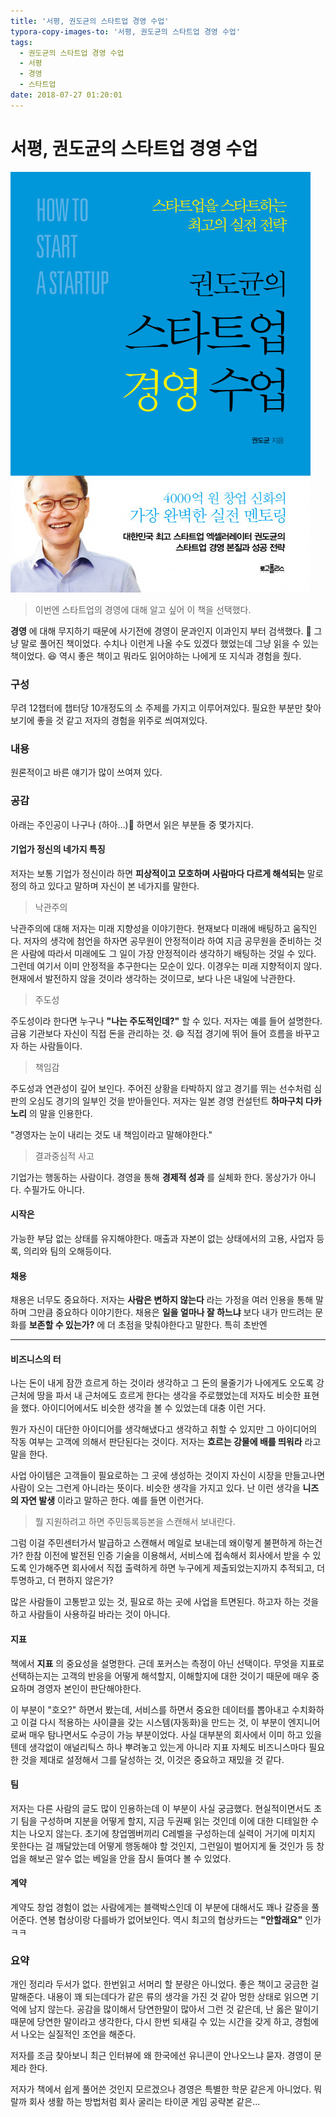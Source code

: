 ```yaml
---
title: '서평, 권도균의 스타트업 경영 수업'
typora-copy-images-to: '서평, 권도균의 스타트업 경영 수업'
tags:
  - 권도균의 스타트업 경영 수업
  - 서평
  - 경영
  - 스타트업
date: 2018-07-27 01:20:01
---
```



# 서평, 권도균의 스타트업 경영 수업

![xxlarge](review-권도균의-스타트업-경영-수업/cover.jpg)



> 이번엔 스타트업의 경영에 대해 알고 싶어 이 책을 선택했다.

**경영** 에 대해 무지하기 때문에 사기전에 경영이 문과인지 이과인지 부터 검색했다. :ram: 그냥 말로 풀어진 책이었다. 수치나 이런게 나올 수도 있겠다 했었는데 그냥 읽을 수 있는 책이었다. :laughing: 역시 좋은 책이고 뭐라도 읽어야하는 나에게 또 지식과 경험을 줬다.

### 구성

무려 12챕터에 챕터당 10개정도의 소 주제를 가지고 이루어져있다. 필요한 부분만 찾아보기에 좋을 것 같고 저자의 경험을 위주로 씌여져있다.

### 내용

원론적이고 바른 얘기가 많이 쓰여져 있다.

### 공감

아래는 주인공이 나구나 (하아...)🍶 하면서 읽은 부분들 중 몇가지다.

#### 기업가 정신의 네가지 특징

저자는 보통 기업가 정신이라 하면 **피상적이고 모호하며 사람마다 다르게 해석되는** 말로 정의 하고 있다고 말하며 자신이 본 네가지를 말한다.

> 낙관주의

낙관주의에 대해 저자는 미래 지향성을 이야기한다. 현재보다 미래에 배팅하고 움직인다. 저자의 생각에 첨언을 하자면 공무원이 안정적이라 하여 지금 공무원을 준비하는 것은 사람에 따라서 미래에도 그 일이 가장 안정적이라 생각하기 배팅하는 것일 수 있다. 그런데 여기서 이미 안정적을 추구한다는 모순이 있다. 이경우는 미래 지향적이지 않다. 현재에서 발전하지 않을 것이라 생각하는 것이므로, 보다 나은 내일에 낙관한다.

> 주도성

주도성이라 한다면 누구나 **"나는 주도적인데?"** 할 수 있다. 저자는 예를 들어 설명한다. 금융 기관보다 자신이 직접 돈을 관리하는 것. :smile: 직접 경기에 뛰어 들어 흐름을 바꾸고자 하는 사람들이다.

> 책임감

주도성과 연관성이 깊어 보인다. 주어진 상황을 타박하지 않고 경기를 뛰는 선수처럼 심판의 오심도 경기의 일부인 것을 받아들인다. 저자는 일본 경영 컨설턴트 **하마구치 다카노리** 의 말을 인용한다.

"경영자는 눈이 내리는 것도 내 책임이라고 말해야한다."

> 결과중심적 사고

기업가는 행동하는 사람이다. 경영을 통해 **경제적 성과** 를 실체화 한다. 몽상가가 아니다. 수필가도 아니다.

#### 시작은

가능한 부담 없는 상태를 유지해야한다. 매출과 자본이 없는 상태에서의 고용, 사업자 등록, 의리와 팀의 오해등이다.

#### 채용

채용은 너무도 중요하다. 저자는 **사람은 변하지 않는다** 라는 가정을 여러 인용을 통해 말하며 그만큼 중요하다 이야기한다. 채용은 **일을 얼마나 잘 하느냐** 보다 내가 만드려는 문화를 **보존할 수 있는가?** 에 더 초점을 맞춰야한다고 말한다. 특히 초반엔

---

#### 비즈니스의 터

나는 돈이 내게 잠깐 흐르게 하는 것이라 생각하고 그 돈의 물줄기가 나에게도 오도록 강 근처에 땅을 파서 내 근처에도 흐르게 한다는 생각을 주로했었는데 저자도 비슷한 표현을 했다. 아이디어에서도 비슷한 생각을 볼 수 있었는데 대충 이런 거다.

뭔가 자신이 대단한 아이디어를 생각해냈다고 생각하고 취할 수 있지만 그 아이디어의 작동 여부는 고객에 의해서 판단된다는 것이다. 저자는 **흐르는 강물에 배를 띄워라**  라고 말을 한다.

사업 아이템은 고객들이 필요로하는 그 곳에 생성하는 것이지 자신이 시장을 만들고나면 사람이 오는 그런게 아니라는 뜻이다. 비슷한 생각을 가지고 있다. 난 이런 생각을 **니즈의 자연 발생** 이라고 말하곤 한다. 예를 들면 이런거다.

> 뭘 지원하려고 하면 주민등록등본을 스캔해서 보내란다.

그럼 이걸 주민센터가서 발급하고 스캔해서 메일로 보내는데 왜이렇게 불편하게 하는건가? 한참 이전에 발전된 인증 기술을 이용해서, 서비스에 접속해서 회사에서 받을 수 있도록 인가해주면 회사에서 직접 출력하게 하면 누구에게 제출되었는지까지 추적되고, 더 투명하고, 더 편하지 않은가?

많은 사람들이 고통받고 있는 것, 필요로 하는 곳에 사업을 트면된다. 하고자 하는 것을 하고 사람들이 사용하길 바라는 것이 아니다.

#### 지표

책에서 **지표** 의 중요성을 설명한다. 근데 포커스는 측정이 아닌 선택이다. 무엇을 지표로 선택하는지는 고객의 반응을 어떻게 해석할지, 이해할지에 대한 것이기 때문에 매우 중요하며 경영자 본인이 판단해야한다.

이 부분이 "호오?" 하면서 봤는데, 서비스를 하면서 중요한 데이터를 뽑아내고 수치화하고 이걸 다시 적용하는 사이클을 갖는 시스템(자동화)을 만드는 것, 이 부분이 엔지니어로써 매우 탐나면서도 수긍이 가능 부분이었다. 사실 대부분의 회사에서 이미 하고 있을텐데 생각없이 애널리틱스 하나 뿌려놓고 있는게 아니라 지표 자체도 비즈니스마다 필요한 것을 제대로 설정해서 그를 달성하는 것, 이것은 중요하고 재밌을 것 같다.

#### 팀

저자는 다른 사람의 글도 많이 인용하는데 이 부분이 사실 궁금했다. 현실적이면서도 초기 팀을 구성하며 지분을 어떻게 할지, 지금 두권째 읽는 것인데 이에 대한 디테일한 수치는 나오지 않는다. 초기에 창업멤버끼리 C레벨을 구성하는데 실력이 거기에 미치지 못한다는 걸 깨달았는데 어떻게 행동해야 할 것인지, 그런일이 벌어지게 둘 것인가 등 창업을 해보곤 알수 없는 베일을 안을 잠시 들여다 볼 수 있었다.

#### 계약

계약도 창업 경험이 없는 사람에게는 블랙박스인데 이 부분에 대해서도 꽤나 갈증을 풀어준다. 연봉 협상이랑 다를바가 없어보인다. 역시 최고의 협상카드는 **"안할래요"** 인가 ㅋㅋ

### 요약

개인 정리라 두서가 없다. 한번읽고 서머리 할 분량은 아니었다. 좋은 책이고 궁금한 걸 말해준다.  내용이 꽤 되는데다가 같은 류의 생각을 가진 것 같아 멍한 상태로 읽으면 기억에 남지 않는다. 공감을 많이해서 당연한말이 많아서 그런 것 같은데, 난 옳은 말이기 때문에 당연한 말이라고 생각한다, 다시 한번 되새길 수 있는 시간을 갖게 하고, 경험에서 나오는 실질적인 조언을 해준다.

저자를 조금 찾아보니 최근 인터뷰에 왜 한국에선 유니콘이 안나오느냐 묻자. 경영이 문제라 한다.

저자가 책에서 쉽게 풀어쓴 것인지 모르겠으나 경영은 특별한 학문 같은게 아니었다. 뭐랄까 회사 생활 하는 방법처럼 회사  굴리는 타이쿤 게임 공략본 같은...
